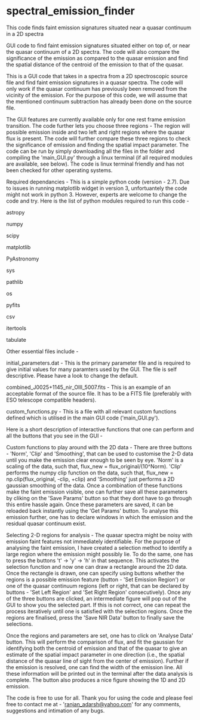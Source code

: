 # spectral_emission_finder
This code finds faint emission signatures situated near a quasar continuum in a 2D spectra

GUI code to find faint emission signatures situated either on top of, or near the quasar continuum of a 2D spectra. The code will also compare the significance of the emission as compared to the quasar emission and find the spatial distance of the centroid of the emission to that of the quasar.  

This is a GUI code that takes in a spectra from a 2D spectroscopic source file and find faint emission signatures in a quasar spectra. The code will only work if the quasar continuum has previously been removed from the vicinity of the emission. For the purpose of this code, we will assume that the mentioned continuum subtraction has already been done on the source file.

The GUI features are currently available only for one rest frame emission transition. The code further lets you choose three regions - The region will possible emission inside and two left and right regions where the quasar flux is present. The code will further compare these three regions to check the significance of emission and finding the spatial impact parameter. The code can be run by simply downloading all the files in the folder and compiling the 'main_GUI.py' through a linux terminal (if all required modules are available, see below). The code is linux terminal friendly and has not been checked for other operating systems.

Required dependancies - This is a simple python code (version - 2.7). Due to issues in running matplotlib widget in version 3, unfortuantely the code might not work in python 3. However, experts are welcome to change the code and try. Here is the list of python modules required to run this code -

astropy

numpy

scipy

matplotlib

PyAstronomy

sys

pathlib

os

pyfits

csv

itertools

tabulate



Other essential files include -

initial_parameters.dat - This is the primary parameter file and is required to give initial values for many paramters used by the GUI. The file is self descriptive. Please have a look to change the default.

combined_J0025+1145_nir_OIII_5007.fits - This is an example of an acceptable format of the source file. It has to be a FITS file (preferably with ESO telescope compatible headers).

custom_functions.py - This is a file with all relevant custom functions defined which is utilised in the main GUI code ('main_GUI.py').



Here is a short description of interactive functions that one can perform and all the buttons that you see in the GUI -

Custom functions to play around with the 2D data - There are three buttons - 'Norm', 'Clip' and 'Smoothing', that can be used to customise the 2-D data until you make the emission clear enough to be seen by eye. 'Norm' is a scaling of the data, such that, flux_new = flux_original/(10^Norm). 'Clip' performs the numpy clip function on the data, such that, flux_new = np.clip(flux_original, -clip, +clip) and 'Smoothing' just performs a 2D gaussian smoothing of the data. Once a combination of these functions make the faint emission visible, one can further save all these parameters by cliking on the 'Save Params' button so that they dont have to go through this entire hassle again. Once these parameters are saved, it can be reloaded back instantly using the 'Get Params' button. To analyse this emission further, one has to declare windows in which the emission and the residual quasar continuum exist.      


Selecting 2-D regions for analysis - The quasar spectra might be noisy with emission faint features not immediately identifiable. For the purpose of analysing the faint emission, I have created a selection method to identify a large region where the emission might possibly lie. To do the same, one has to press the buttons 't' -> 'y' -> 'h' in that sequence. This activates the selection function and now one can draw a rectangle around the 2D data. Once the rectangle is drawn, one can specify using buttons whether the regions is a possible emission feature (button - 'Set Emission Region') or one of the quasar continuum regions (left or right, that can be declared by buttons - 'Set Left Region' and 'Set Right Region' consecutively). Once any of the three buttons are clicked, an intermediate figure will pop out of the GUI to show you the selected part. If this is not correct, one can repeat the process iteratively until one is satisfied with the selection regions. Once the regions are finalised, press the 'Save NIR Data' button to finally save the selections.

Once the regions and parameters are set, one has to click on 'Analyse Data' button. This will perform the comparison of flux, and fit the gaussian for identifying both the centroid of emission and that of the quasar to give an estimate of the spatial impact parameter in one direction (i.e., the spatial distance of the quasar line of sight from the center of emission). Further if the emission is resolved, one can find the width of the emission line. All these information will be printed out in the terminal after the data analysis is complete. The button also produces a nice figure showing the 1D and 2D emission. 

The code is free to use for all. Thank you for using the code and please feel free to contact me at - 'ranjan_adarsh@yahoo.com' for any comments, suggestions and intimation of any bugs.
